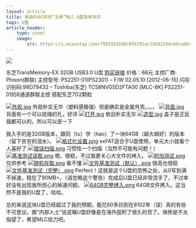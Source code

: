 ```yaml
---
layout: article
title: 来自8102年的“全新”MLC U盘简单测评
tags: U盘
article_header:
    type: cover
    image:
        src: https://i.miaostay.com/795532d108c8f6791ac1d582294c64ca66c4f5a64b7f8269ab4cbb67c84c9d31.jpg
---
```




![](https://i.miaostay.com/b999a406ff5b480da885e356bde5cc1ef4a2ff6f78088b0b93b81b093cae5e42.jpg)

东芝TransMemory-EX 32GB USB3.0 U盘
[购买链接](https://item.taobao.com/item.htm?spm=a1z09.2.0.0.67002e8dAyfmvc&id=577898398180&_u=e2jclpo0ab9f)
价格：66元
主控厂商: Phison(群联)
主控型号: PS2251-01(PS2301) – F/W 02.05.10 [2012-06-15]
闪存识别码:98D79432 – Toshiba(东芝) TC58NVG5D2FTA00 [MLC-8K]
PS2251-01的8通道群联主控 搭配东芝7D2颗粒

[![外观.jpg](https://i.loli.net/2018/10/14/5bc335be56f19.jpg)](https://i.loli.net/2018/10/14/5bc335be56f19.jpg)
外观朴实无华（塑料感极强）但是确实是金属外壳。。。。
[![背面.jpg](https://i.loli.net/2018/10/14/5bc33967a9045.jpg)](https://i.loli.net/2018/10/14/5bc33967a9045.jpg)
背面有一个可以挂绳的孔，好评
[![打开.jpg](https://i.loli.net/2018/10/14/5bc335c2039a1.jpg)](https://i.loli.net/2018/10/14/5bc335c2039a1.jpg)
依旧朴实无华
[![造型.jpg](https://i.loli.net/2018/10/14/5bc335bfc0d5f.jpg)](https://i.loli.net/2018/10/14/5bc335bfc0d5f.jpg)
盖子是正反插都可以的，所以可以皮一下

我入手的是32GB版本，跟同（tu）学（hao）了一块64GB（越大越好）的版本（留下贫穷的泪水）。
[![格式化设置.png](https://i.loli.net/2018/10/14/5bc330b991224.png)](https://i.loli.net/2018/10/14/5bc330b991224.png)
exFAT适合于U盘使用，单元大小就看个人喜好了
[![错误扫描.png](https://i.loli.net/2018/10/14/5bc330ba017bb.png)](https://i.loli.net/2018/10/14/5bc330ba017bb.png)
习惯性一个扫描（当然不可能有问题！）
[![基准测试读取.png](https://i.loli.net/2018/10/14/5bc330b9d61d6.png)](https://i.loli.net/2018/10/14/5bc330b9d61d6.png)
嗯，很稳，不过我更关心大文件的烤入。
[![附加测试.png](https://i.loli.net/2018/10/14/5bc330ba25f04.png)](https://i.loli.net/2018/10/14/5bc330ba25f04.png)
仅供参考
[![随机存取.png](https://i.loli.net/2018/10/14/5bc330ba06d58.png)](https://i.loli.net/2018/10/14/5bc330ba06d58.png)
看不懂
[![文件基准测试（默认）.png](https://i.loli.net/2018/10/14/5bc330ba23e55.png)](https://i.loli.net/2018/10/14/5bc330ba23e55.png)
很高也很稳
[![文件基准测试（完整）.png](https://i.loli.net/2018/10/14/5bc330ba24058.png)](https://i.loli.net/2018/10/14/5bc330ba24058.png)
Perfect！这就是这个U盘的恐怖之处，从0写到满不掉速，稳在了90MB+。（请忽略这个警告）完成后U盘已经非常烫手了，不过幸好没有出现我所担心的掉速问题。
[![64GB完整烤入.png](https://i.loli.net/2018/10/14/5bc333966dda1.png)](https://i.loli.net/2018/10/14/5bc333966dda1.png)
64GB文件拷入，这当然不是我的U盘了，哈哈。

总的来说这块U盘已经超过了我的预期，能花60多捡到在8102年（误）真的有些不可思议。据“内部人士”说这箱U盘好像是在海外囤积了很久的货了。保修是不太指望了，希望MLC给力吧。